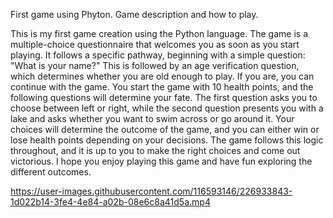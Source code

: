 First game using Phyton.
Game description and how to play.

This is my first game creation using the Python language. The game is a multiple-choice questionnaire that welcomes you as soon as you start playing. 
It follows a specific pathway, beginning with a simple question: "What is your name?" This is followed by an age verification question, which determines whether you are old enough to play. 
If you are, you can continue with the game.
You start the game with 10 health points, and the following questions will determine your fate. The first question asks you to choose between left or right, while the second question presents you with a lake and asks whether you want to swim across or go around it. 
Your choices will determine the outcome of the game, and you can either win or lose health points depending on your decisions.
The game follows this logic throughout, and it is up to you to make the right choices and come out victorious. 
I hope you enjoy playing this game and have fun exploring the different outcomes.


https://user-images.githubusercontent.com/116593146/226933843-1d022b14-3fe4-4e84-a02b-08e6c8a41d5a.mp4


